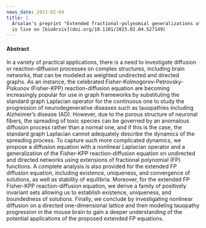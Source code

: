 ```yaml
---
news_date: 2023-02-04
title: |
  Arsalan's preprint "Extended fractional-polynomial generalizations of diffusion and Fisher-KPP equations on directed networks: Modeling neurodegenerative progression"
  is live on [bioArxiv](doi.org/10.1101/2023.02.04.527149)
---
```


#### Abstract

In a variety of practical applications, there is a need to investigate diffusion or reaction-diffusion processes on complex structures, including brain networks, that can be modeled as weighted undirected and directed graphs. As an instance, the celebrated Fisher-Kolmogorov-Petrovsky-Piskunov (Fisher-KPP) reaction-diffusion equation are becoming increasingly popular for use in graph frameworks by substituting the standard graph Laplacian operator for the continuous one to study the progression of neurodegenerative diseases such as tauopathies including Alzheimer’s disease (AD). However, due to the porous structure of neuronal fibers, the spreading of toxic species can be governed by an anomalous diffusion process rather than a normal one, and if this is the case, the standard graph Laplacian cannot adequately describe the dynamics of the spreading process. To capture such more complicated dynamics, we propose a diffusion equation with a nonlinear Laplacian operator and a generalization of the Fisher-KPP reaction-diffusion equation on undirected and directed networks using extensions of fractional polynomial (FP) functions. A complete analysis is also provided for the extended FP diffusion equation, including existence, uniqueness, and convergence of solutions, as well as stability of equilibria. Moreover, for the extended FP Fisher-KPP reaction-diffusion equation, we derive a family of positively invariant sets allowing us to establish existence, uniqueness, and boundedness of solutions. Finally, we conclude by investigating nonlinear diffusion on a directed one-dimensional lattice and then modeling tauopathy progression in the mouse brain to gain a deeper understanding of the potential applications of the proposed extended FP equations.

